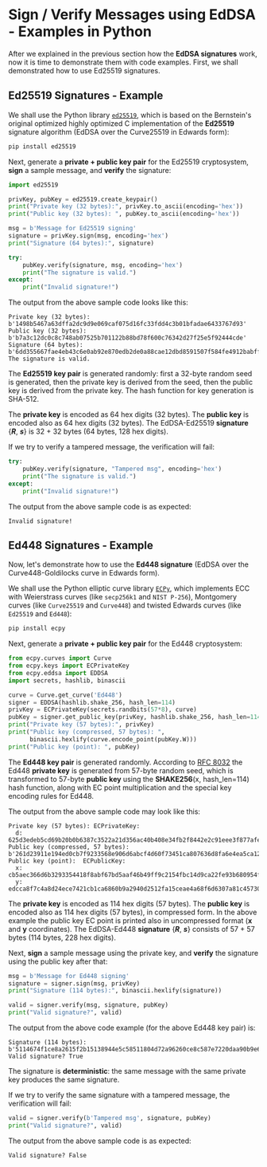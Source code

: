 # Sign / Verify Messages using EdDSA - Examples in Python

After we explained in the previous section how the **EdDSA signatures** work, now it is time to demonstrate them with code examples. First, we shall demonstrated how to use Ed25519 signatures.

## Ed25519 Signatures - Example

We shall use the Python library [`ed25519`](https://github.com/warner/python-ed25519), which is based on the Bernstein's original optimized highly optimized C implementation of the **Ed25519** signature algorithm \(EdDSA over the Curve25519 in Edwards form\):

```py
pip install ed25519
```

Next, generate a **private + public key pair** for the Ed25519 cryptosystem, **sign** a sample message, and **verify** the signature:

```py
import ed25519

privKey, pubKey = ed25519.create_keypair()
print("Private key (32 bytes):", privKey.to_ascii(encoding='hex'))
print("Public key (32 bytes): ", pubKey.to_ascii(encoding='hex'))

msg = b'Message for Ed25519 signing'
signature = privKey.sign(msg, encoding='hex')
print("Signature (64 bytes):", signature)

try:
    pubKey.verify(signature, msg, encoding='hex')
    print("The signature is valid.")
except:
    print("Invalid signature!")
```

The output from the above sample code looks like this:

```
Private key (32 bytes): b'1498b5467a63dffa2dc9d9e069caf075d16fc33fdd4c3b01bfadae6433767d93'
Public key (32 bytes):  b'b7a3c12dc0c8c748ab07525b701122b88bd78f600c76342d27f25e5f92444cde'
Signature (64 bytes): b'6dd355667fae4eb43c6e0ab92e870edb2de0a88cae12dbd8591507f584fe4912babff497f1b8edf9567d2483d54ddc6459bea7855281b7a246a609e3001a4e08'
The signature is valid.
```

The **Ed25519 key pair** is generated randomly: first a 32-byte random seed is generated, then the private key is derived from the seed, then the public key is derived from the private key. The hash function for key generation is SHA-512.

The **private key** is encoded as 64 hex digits \(32 bytes\). The **public key** is encoded also as 64 hex digits \(32 bytes\). The EdDSA-Ed25519 **signature** {_**R**_, _**s**_} is 32 + 32 bytes \(64 bytes, 128 hex digits\).

If we try to verify a tampered message, the verification will fail:

```py
try:
    pubKey.verify(signature, "Tampered msg", encoding='hex')
    print("The signature is valid.")
except:
    print("Invalid signature!")
```

The output from the above sample code is as expected:

```
Invalid signature!
```

## Ed448 Signatures - Example

Now, let's demonstrate how to use the **Ed448 signature** \(EdDSA over the Curve448-Goldilocks curve in Edwards form\).

We shall use the Python elliptic curve library [`ECPy`](https://github.com/cslashm/ECPy), which implements ECC with Weierstrass curves \(like `secp256k1` and `NIST P-256`\), Montgomery curves \(like `Curve25519` and `Curve448`\) and twisted Edwards curves \(like `Ed25519` and `Ed448`\):

```py
pip install ecpy
```

Next, generate a **private + public key pair** for the Ed448 cryptosystem:

```py
from ecpy.curves import Curve
from ecpy.keys import ECPrivateKey
from ecpy.eddsa import EDDSA
import secrets, hashlib, binascii

curve = Curve.get_curve('Ed448')
signer = EDDSA(hashlib.shake_256, hash_len=114)
privKey = ECPrivateKey(secrets.randbits(57*8), curve)
pubKey = signer.get_public_key(privKey, hashlib.shake_256, hash_len=114)
print("Private key (57 bytes):", privKey)
print("Public key (compressed, 57 bytes): ",
      binascii.hexlify(curve.encode_point(pubKey.W)))
print("Public key (point): ", pubKey)
```

The **Ed448 key pair** is generated randomly. According to [RFC 8032](https://tools.ietf.org/html/rfc8032#page-19) the Ed448 **private key** is generated from 57-byte random seed, which is transformed to 57-byte **public key** using the **SHAKE256**\(x, hash\_len=114\) hash function, along with EC point multiplication and the special key encoding rules for Ed448.

The output from the above sample code may look like this:

```
Private key (57 bytes): ECPrivateKey:
  d: 625d3edeb5cd69b20b0b6387c3522a21d356ac40b408e34fb2f8442e2c91eee3f877afe583a2fd11770567df69178019d6fbc6357c35eefa3e
Public key (compressed, 57 bytes):  b'261d23911e194ed0cb7f9233568e906d6abcf4d60f73451ca807636d8fa6e4ea5ca12f51d240299a0b86a61ccb2174ce4ed2a8c4f7a8cced00'
Public key (point):  ECPublicKey:
  x: cb5aec366d6b3293354418f8abf67bd5aaf46b49ff9c2154fbc14d9ca22fe93b680954f27c10fed3327ef51c8bce5d2522f41fd554731d88
  y: edcca8f7c4a8d24ece7421cb1ca6860b9a2940d2512fa15ceae4a68f6d6307a81c45730fd6f4bc6a6d908e5633927fcbd04e191e91231d26
```

The **private key** is encoded as 114 hex digits \(57 bytes\). The **public key** is encoded also as 114 hex digits \(57 bytes\), in compressed form. In the above example the public key EC point is printed also in uncompressed format \(**x** and **y** coordinates\). The EdDSA-Ed448 **signature** {_**R**_, _**s**_} consists of 57 + 57 bytes \(114 bytes, 228 hex digits\).

Next, **sign** a sample message using the private key, and **verify** the signature using the public key after that:

```py
msg = b'Message for Ed448 signing'
signature = signer.sign(msg, privKey)
print("Signature (114 bytes):", binascii.hexlify(signature))

valid = signer.verify(msg, signature, pubKey)
print("Valid signature?", valid)
```

The output from the above code example \(for the above Ed448 key pair\) is:

```
Signature (114 bytes): b'5114674f1ce8a2615f2b15138944e5c58511804d72a96260ce8c587e7220daa90b9e65b450ff49563744d7633b43a78b8dc6ec3e3397b50080a15f06ce8005ad817a1681a4e96ee6b4831679ef448d7c283b188ed64d399d6bac420fadf33964b2f2e0f2d1abd401e8eb09ab29e3ff280600'
Valid signature? True
```

The signature is **deterministic**: the same message with the same private key produces the same signature.

If we try to verify the same signature with a tampered message, the verification will fail:

```py
valid = signer.verify(b'Tampered msg', signature, pubKey)
print("Valid signature?", valid)
```

The output from the above sample code is as expected:

```
Valid signature? False
```



